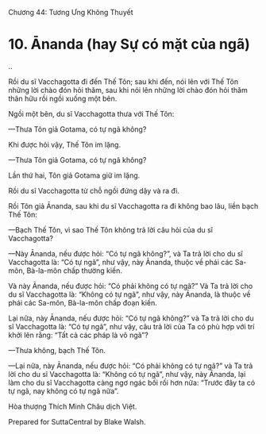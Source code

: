  

Chương 44: Tương Ưng Không Thuyết

# 10\. Ānanda (hay Sự có mặt của ngã)

..

Rồi du sĩ Vacchagotta đi đến Thế Tôn; sau khi đến, nói lên với Thế Tôn những lời chào đón hỏi thăm, sau khi nói lên những lời chào đón hỏi thăm thân hữu rồi ngồi xuống một bên.

Ngồi một bên, du sĩ Vacchagotta thưa với Thế Tôn:

—Thưa Tôn giả Gotama, có tự ngã không?

Khi được hỏi vậy, Thế Tôn im lặng.

—Thưa Tôn giả Gotama, có tự ngã không?

Lần thứ hai, Tôn giả Gotama giữ im lặng.

Rồi du sĩ Vacchagotta từ chỗ ngồi đứng dậy và ra đi.

Rồi Tôn giả Ānanda, sau khi du sĩ Vacchagotta ra đi không bao lâu, liền bạch Thế Tôn:

—Bạch Thế Tôn, vì sao Thế Tôn không trả lời câu hỏi của du sĩ Vacchagotta?

—Này Ānanda, nếu được hỏi: “Có tự ngã không?”, và Ta trả lời cho du sĩ Vacchagotta là: “Có tự ngã”, như vậy, này Ānanda, thuộc về phái các Sa-môn, Bà-la-môn chấp thường kiến.

Và này Ānanda, nếu được hỏi: “Có phải không có tự ngã?” Và Ta trả lời cho du sĩ Vacchagotta là: “Không có tự ngã”, như vậy, này Ānanda, là thuộc về phái các Sa-môn, Bà-la-môn chấp đoạn kiến.

Lại nữa, này Ānanda, nếu được hỏi: “Có tự ngã không?” và Ta trả lời cho du sĩ Vacchagotta là: “Có tự ngã”, như vậy, câu trả lời của Ta có phù hợp với trí khởi lên rằng: “Tất cả các pháp là vô ngã”?

—Thưa không, bạch Thế Tôn.

—Lại nữa, này Ānanda, nếu được hỏi: “Có phải không có tự ngã?” và Ta trả lời cho du sĩ Vacchagotta là: “Không có tự ngã”, như vậy, này Ānanda, lại làm cho du sĩ Vacchagotta càng ngơ ngác bối rối hơn nữa: “Trước đây ta có tự ngã, nay không có tự ngã nữa”.

Hòa thượng Thích Minh Châu dịch Việt.

Prepared for SuttaCentral by Blake Walsh.
